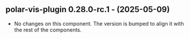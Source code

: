   ## polar-vis-plugin 0.28.0-rc.1 - (2025-05-09)
  
  * No changes on this component. The version is bumped to align it
    with the rest of the components.
